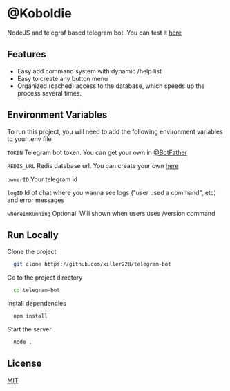 # @Koboldie

NodeJS and telegraf based telegram bot. You can test it [here](https://t.me/Koboldiebot)


## Features

- Easy add command system with dynamic /help list
- Easy to create any button menu
- Organized (cached) access to the database, which speeds up the process several times. 



## Environment Variables

To run this project, you will need to add the following environment variables to your .env file

`TOKEN` Telegram bot token. You can get your own in [@BotFather](https://t.me/BotFather)

`REDIS_URL` Redis database url. You can create your own [here](https://dashboard.render.com)

`ownerID` Your telegram id

`logID` Id of chat where you wanna see logs ("user used a command", etc) and error messages

`whereImRunning` Optional. Will shown when users uses /version command
## Run Locally

Clone the project

```bash
  git clone https://github.com/xiller228/telegram-bot
```

Go to the project directory

```bash
  cd telegram-bot
```

Install dependencies

```bash
  npm install
```

Start the server

```bash
  node .
```


## License

[MIT](https://choosealicense.com/licenses/mit/)



